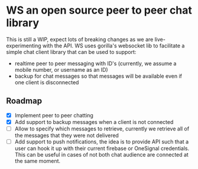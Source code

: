 # WS an open source peer to peer chat library

This is still a WIP, expect lots of breaking changes as we are live-experimenting with the API. WS uses gorilla's websocket lib to facilitate a simple chat client library that can be used to support:

- realtime peer to peer messaging with ID's (currently, we assume a mobile number, or username as an ID)
- backup for chat messages so that messages will be available even if one client is disconnected

## Roadmap

- [x] Implement peer to peer chatting
- [x] Add support to backup messages when a client is not connected
- [ ] Allow to specify which messages to retrieve, currently we retrieve all of the messages that they were not delivered
- [ ] Add support to push notifications, the idea is to provide API such that a user can hook it up with their current firebase or OneSignal credentials. This can be useful in cases of not both chat audience are connected at the same moment. 